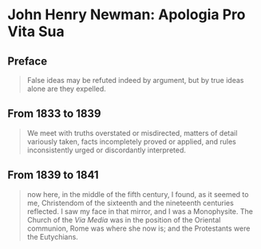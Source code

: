 # John Henry Newman: Apologia Pro Vita Sua

## Preface

> False ideas may be refuted indeed by argument, but by true ideas alone are they expelled.

## From 1833 to 1839

> We meet with truths overstated or misdirected, matters of detail variously taken, facts incompletely proved or applied, and rules inconsistently urged or discordantly interpreted.

## From 1839 to 1841

> now here, in the middle of the fifth century, I found, as it seemed to me, Christendom of the sixteenth and the nineteenth centuries reflected. I saw my face in that mirror, and I was a Monophysite. The Church of the _Via Media_ was in the position of the Oriental communion, Rome was where she now is; and the Protestants were the Eutychians.
